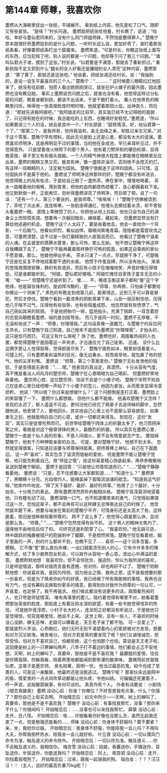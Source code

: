 # 第144章 师尊，我喜欢你
墨燃从大海碗里捉出一张纸，平铺展开。
看到纸上内容，他先是松了口气，随即又有些紧张。
“是啥？”村长问道。
墨燃就把纸张给他看，村长瞧了，说道：“哈哈，幸好与墨仙君同来的，没有什么同门师姐师妹，不然怕是要得罪人。”
楚晚宁原本就很好奇墨燃捉到的是什么问题，一听村长这么说，更加好奇了，直盯着那张纸条看，好像要把纸条盯出个窟窿来。
墨燃笑道，“可是村长，你瞧这张纸上面写的东西，应当犯规了吧，别人说的都是一个问题，他却等于问了我三个问题。”
“谁叫仙君点子准，摸到了这张。”村长说，“仙君要是不满意，那就丢了重新抓过。”
重新抓指不定又抓到什么“腿长的女人好看还是腰细的女人漂亮”这种内容，墨燃笑道：“算了算了，那就还是这张吧。”
他说着，把纸张递还给村长，说：“我抽到的，是说一说生平最喜欢的三个人。”
楚晚宁：“…………”
这时候菱儿眼眶红红地回来了，她没有往前捱，怕旁人看出她刚刚哭过，就坐在炉火塘子的最外围，因此墨燃也没有瞧见她。
事实上墨燃说完问题之后，就谁也没有看，他觉得这样过分私密的问题，瞧着谁都别扭，都说不出话来，于是干脆盯着火。
篝火在他黑色的眼睛里闪烁，映得他一张英俊脸庞时明时暗，他就望着那团火焰，出神良久，而后道：
“那就先讲我阿娘吧。”
“我阿娘走的比较早，其实我已经不太记得她的面貌了，只记得有她在的时候，我总能吃的上东西，也睡得好安稳觉。”墨燃道，“所以如果要说三个人的话，她会是其中一个。”
村长颔首：“舐犊情深，好，给仙君算一个了。”
“那第二个，是我师哥，他待我温和，虽无血缘之亲，却胜过亲生兄弟。”
对于这个答案，楚晚宁早有预料，因此无论是脸上还是心里，都没有太大的波澜。墨燃喜欢师明净，这是再明显不过的事情，当初他在金成池，早已亲耳听见过，并不觉得意外。
只是望着夜火映照下的那个男人，他有着刀劈斧削的硬劲轮廓，显得极英俊，骨子里又有些倔头倔脑。一个人的精气神很大程度上都能够在眼睛里反应出来，墨燃的眼睛又黑又亮，极其有神，像一盏除非油尽，否则绝不会熄灭的灯。
有这样一双眼睛的人，注定极为固执。
楚晚宁很痴迷于这样的固执，只可惜，这份固执并不是属于他的。
墨燃说了师明净这样那样的好，楚晚宁都没有听进去，他觉得晚上的风有些凉，于是给自己倒了一盏热茶，捧在掌中，慢慢地喝着。
茶水一路暖着他的咽喉，落到胃里，把他的血肉都焐热捂暖了，连心都跟着软下来。
他又默默倒一杯，正欲再饮，忽听得墨燃讲完了师明净，然后顿了顿，说了一句话：
“还有一个人，第三个要说的，是我师尊。”
“咳咳咳！！”楚晚宁仿佛被烫到了，茶呛了点出来，连连咳嗽，一张脸涨得通红，他埋头去擦拭着水渍，却不曾抬头看墨燃一眼。
感情上卑微惯了的人，你把他从地上拉起，他也只会为自己的满身尘土而惊慌失措，想要再一次躲回暗处，蜷缩着，藏起来。
但墨燃显然没有打算给他逃避的机会。
楚晚宁这个人太闷了，要是由着他去，他会一直给你一个背影，一个后脑勺。他看似炽烈，看似凶悍，眉眼间紫电青霜，隐隐都是雷霆攻伐之意，可墨燃清楚，这不过是一张打磨精致的人皮面具而已。
他看过了楚晚宁温柔的人魂，在孟婆堂的蒸腾水雾里，那么可怜，那么无助。
他不想让楚晚宁再这样自我糟践下去了。
楚晚宁不能再戴着那样狰狞可怖的假面，如果这自尊病的家伙不愿意摘，那么，他替他伸出手来。
茶水只泼了一点点，早就擦干净了，可楚晚宁还是在反复不停地拭着那干透的水痕。
他惯于作茧自缚，所以没有抬头。
渐渐的觉得周围很安静，静的有些诡异，而后有小孩子在嗤嗤地笑，声音好像压得很低，可是谁都能听到。
“阿娘，楚仙君好傻哦。”
阿娘忙掩住自家孩子童言无忌的小嘴：“嘘——”
但楚晚宁还是听到了。
傻……
不，晚夜玉衡这辈子都和“傻”这个字绝缘，他是嚣张锋利的，是凶悍冷酷的，是——
“师尊，你再擦，只怕桌子都要给你擦出一个洞来了。”
黑色的布靴走到他案几前，距离很近，近到几乎可以算是冒犯，然后才停住。楚晚宁看到一截漆黑的阴影笼罩下来，山岳一般压制住他，压得他几乎喘不过气，压得他有些屈辱，也有些恼羞成怒。
他忽然就有些愤懑了，气自己突如其来的软弱。
于是他把帕巾一摔，猛地抬头，充满了挑衅，一双含着怒的恣意凤眼瞪着墨燃，端的是剑拔弩张。
而几乎是同一时刻，墨燃不无恭敬，不无温和地说了一声：
“师尊，你理理我。”
这句话真像一道魔咒，与楚晚宁的反应同生共长，只有楚晚宁自己知道，自己根本不是因为墨燃说“你理理我”，才抬头的，这只是恰巧而已。
可这又有什么用呢？
除了他，墨燃也好，周围看热闹的人也罢，都觉得楚晚宁是因着这一声央求，才迅速应允了自己徒弟。
迅速。
没什么比这俩字更让人觉得屈辱，觉得颜面尽失了。
楚晚宁面色如冰，眼里却烧着星火。
可撞上的，只有墨燃柔和温热的目光，像无边春水，轻而易举地，就包裹了他的怒气，他的尖牙利嘴。
墨燃说：“师尊，第三个答案是你。”
楚晚宁无处发泄他的恼怒，于是变得面无表情：“……嗯。”
他表现的真淡定，真漠然。
十分从容有气度，真不愧是看淡人间风月的楚宗师，楚晚宁在心里暗暗为自己喝彩。
但墨燃好笑地瞅着他。
墨宗师心想，这位楚宗师，怕该不会是个小傻子吧。
楚晚宁浑然不知自己在徒弟心里已经吧唧一声贴了个小傻子的签儿，他因为紧张，从而愈发显得冷漠骄矜。
他说：“所以呢？你过来是想做什么？”
这个问题倒是歪打正着，墨燃脸上的笑容僵了一下。
墨燃什么都想做。
但他什么都不能做。
他喜欢楚晚宁又怎样？发现的太迟了，斯人遥遥不可追，更何况他已经花了两辈子去追师昧的脚步，忽然跟他说，他爱错了人，要他回头，其实他自己心里上也不是那么容易接受。
如果重生之初，他就能明白自己的心意，或许一切都还来得及。
到现在，这份“发现”，其实只是徒增煎熬而已。
前世带给楚晚宁肉体上的折磨太多了，他习惯把床笫之欢，看做是对这个傲骨铮铮的男人，最酷烈的折磨。
所以其实在墨燃心里，楚晚宁一直是个仙人般的形象，不食人间烟火，更不会有情爱欲念产生。
要毁掉楚晚宁，他有千万种狎昵亲密的办法。
可是，要对楚晚宁好。
他想不到太多。
忽然就变得很笨，只知道应该要与师尊保持距离，把师尊捧上神坛，自己在下面跪迎。
这一声“喜欢”，其实包含了滚烫而隐秘的爱欲。
但是墨燃不能让楚晚宁觉察，他只能克制着自己，用“师徒之情”，给这份喜爱精心伪装起来，再恭恭敬敬地呈送到楚晚宁眼前。
墨燃于是回答：“只是想让师尊知道而已。”
“……”楚晚宁静静看着他。
墨燃说：“只是，忍不住想要让大家都知道……”
“知道什么？”
墨燃笑了，黑眼睛十分亮，光焰很灼人，能掩盖掉下面暗流汹涌的欲念。
“知道我运气好呀。”他笑吟吟地说，“拜了天下最好、最好、最好的师尊。”
他用了三个最好，十分拙劣，十分用力的表达。
颇有墨燃浑然质朴的粗糙风格。
楚晚宁高深莫测地望着他，只有睫毛动了动。
墨燃深吸一口气，也不知道哪里来的勇气，只觉得如果错过这一次，恐怕这辈子，都不会再有可以这样肆无忌惮表达自己的时候了。
他忽然就半跪下来，想要与端坐在案前的楚晚宁平齐，可惜身形还是太高大了些，这样跪着，依旧是低眸俯视着师尊的。
顾不了这么多了，他觉得心跳是那么快，血流是那么急。
“师尊。”
“……”楚晚宁忽然觉得有些不妙。
这个男人的眼神太焦灼了，逼得他不由地往后仰了仰。
可终究还是利箭穿了心。
“我喜欢你。”
他无路可逃，林中跳跃的梅鹿被猎户的箭镞刺中了腿脚，于是颓然摔落。楚晚宁怔怔看着他，脑子里轰的一声，别的什么都听不到，也瞧不见了……
喜欢——这个词多含蓄，多模糊。
它不像“爱”那么直白赤裸，一出口就能烫伤别人的心，它有许许多多的理解方式，给了多少痴男怨女机会，可以故作从容地一表心意，泄出心中满溢的爱意。
墨燃默默地想：我喜欢你，但不会惊扰你，强迫你，你以为我所说的喜欢，只是师徒情谊，那样对我而言虽有遗憾，但对你，却也再好不过了。
楚晚宁则默默地想：你说喜欢我，是因为怜悯、因为授业之情，救命之恩，这不是我想要的那一份喜欢，但是为了换来你如今的好感，我已经做了所有我能做的事情，我再也没有力气，也没有筹码去换取你更多的情意。能得到你对我作为师尊的一句认可，一声喜爱，也足够了。我不再强求。
他们彼此都没有说更多的话，周围看热闹的人，也只夸是师徒情深。
唯有角落里的菱儿，隐约着觉得有哪里不对，她看着墨燃那张英俊的脸庞，那脸庞上有着压抑太深的欲望，有着一些令她觉得怪异的热忱。
可是她毕竟淳质，小村子长大的人，连龙阳之好都没有听说过，于是她也只是觉得怪，但究竟哪里怪，她说不上来。
这世上啊，总有一些人，不喜欢的时候没心没肺，肆无忌惮，走路可以横着走，天王老子来了都不怕。
可一旦爱上了，那就是烈火烹油，心热眼红，他们无时无刻不渴望着内心的爱欲被对方发现，想要和对方沉沦欲海，难舍难分。
但对方若是真的要发现了呢？他们又诚惶诚恐，担惊受怕，怕对方不喜欢自己，怕被拒绝，这个也怕那个也怕，莫说是天王老子啦，这回便是树上的一只寒蝉叫两声，八竿子打不着边的事情，他们都会忐忑不安地想，天啊，树上的蝉叫了，真要命，那他是不是不喜欢我？
最朦胧的爱情，往往是你猜我猜，你躲我躲，隔着两里地都能闻到那弥漫的酸臭味。
墨微雨前世是踏仙君，这辈子是墨宗师。
臭名昭著，英明一世。
他当过最恶的鬼，如今也成了至善的人，可是这一身酸臭，他最终还是没能逃过。
楚晚宁呢？
那家伙永远是网中的鱼，情爱里的一点点风吹草动都能让他头疼，令他纠结。
可偏偏还死要面子，哼一声说，这般酸腐破事，有何可谈的。
真真作死个人。
作者有话要说：
小剧场《暗恋真酸臭》
墨燃
没动心前：你谁？你哪位？不好意思我有点事，什么？你饿了？那你自己上街买去啊。
开始暗恋后：如文中所示——天啊，树上的蝉叫了，真要命，那他是不是不喜欢我？
楚晚宁
没动心前：有事找我帮忙，没事？那你来干什么？你很闲吗？
开始暗恋后：……没事也可以来找我帮忙。
薛蒙
没动心前：走开，丑八怪。
开始暗恋后：咳……仔细看看你好像也没那么丑，虽然比起我还差了一点，但是勉强还能看的……
师昧
没动心前：你身体不舒服吗？要不要紧？来，坐，我给你诊脉。
开始暗恋后：我身体不舒服，你能陪我一会儿吗？不用叫大夫，你帮我倒杯热水，陪我坐一会儿就好啦。
叶忘昔
没动心前：一切以儒风门命令为准，触及道义的命令除外。
开始暗恋后：一切以你为准。触及道义……你不会触及道义的，我相信你。
梅含雪
没动心前：姑娘，香囊送你，手镯送你，耳坠送你，步摇送你，你能送我吗？
开始暗恋后：同上。
南宫驷
没动心前：走开，你挡着我喂狗了。
开始暗恋后：过来，跟我一起骑我的狗。
瑙白金：？？？汪汪汪！！（主人，说好的最高负重70kg呢？）

